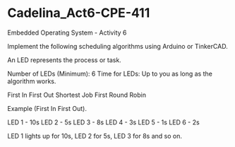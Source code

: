 # Cadelina_Act6-CPE-411
Embedded Operating System - Activity 6

Implement the following scheduling algorithms using Arduino or TinkerCAD. 

An LED represents the process or task.

Number of LEDs (Minimum): 6
Time for LEDs: Up to you as long as the algorithm works.

First In First Out
Shortest Job First
Round Robin

Example (First In First Out).

LED 1 - 10s
LED 2 - 5s
LED 3 - 8s
LED 4 - 3s
LED 5 - 1s
LED 6 - 2s

LED 1 lights up for 10s, LED 2 for 5s, LED 3 for 8s and so on.
